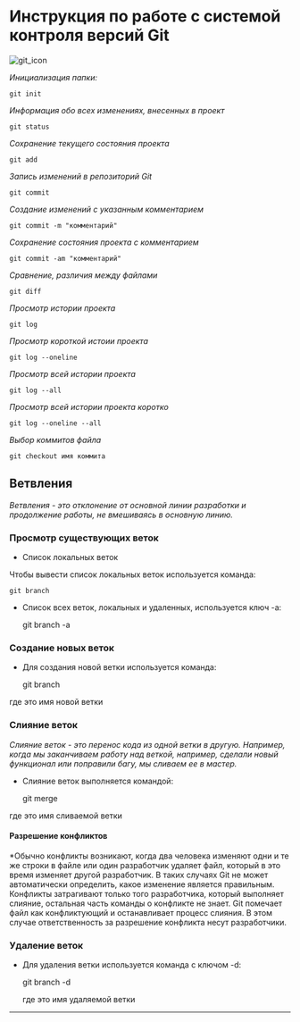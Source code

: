 # **Инструкция по работе с системой контроля версий Git**

![git_icon](icon.png)

*Инициализация папки:*

    git init

*Информация обо всех изменениях, внесенных в проект*

    git status

*Сохранение текущего состояния проекта*

    git add

*Запись изменений в репозиторий Git*

    git commit
   
*Создание изменений с указанным комментарием*

    git commit -m "комментарий"

*Сохранение состояния проекта с комментарием*

    git commit -am "комментарий"

*Сравнение, различия между файлами*

    git diff

*Просмотр истории проекта*

    git log

*Просмотр короткой истоии проекта*

    git log --oneline

*Просмотр всей истории проекта*

    git log --all

*Просмотр всей истории проекта коротко*

    git log --oneline --all

*Выбор коммитов файла*

    git checkout имя коммита


## Ветвления

*Ветвления - это отклонение от основной линии разработки и продолжение работы, не вмешиваясь в основную линию.*

### Просмотр существующих веток

* Список локальных веток

Чтобы вывести список локальных веток используется команда:

    git branch

* Список всех веток, локальных и удаленных, используется ключ -a:

    git branch -a

### Создание новых веток

* Для создания новой ветки используется команда:

    git branch <name>

где <name> это имя новой ветки

### Слияние веток

*Слияние веток - это перенос кода из одной ветки в другую. Например, когда мы заканчиваем работу над веткой, например, сделали новый функционал или поправили багу, мы сливаем ее в мастер.*

* Слияние веток выполняется командой:

    git merge <name>

где <name> это имя сливаемой ветки

#### Разрешение конфликтов

*Обычно конфликты возникают, когда два человека изменяют одни и те же строки в файле или один разработчик удаляет файл, который в это время изменяет другой разработчик. В таких случаях Git не может автоматически определить, какое изменение является правильным. Конфликты затрагивают только того разработчика, который выполняет слияние, остальная часть команды о конфликте не знает. Git помечает файл как конфликтующий и останавливает процесс слияния. В этом случае ответственность за разрешение конфликта несут разработчики.

### Удаление веток

* Для удаления ветки используется команда с ключом -d:

    git branch -d <name>

    где <name> это имя удаляемой ветки

--------------